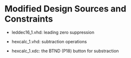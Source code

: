 # Modified Design Sources and Constraints

* leddec16_1.vhd: leading zero suppression

* hexcalc_1.vhd: subtraction operations

* hexcalc_1.xdc: the BTND (P18) button for substraction
